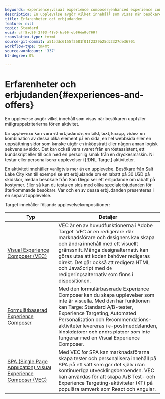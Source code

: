 ```yaml
---
keywords: experience;visual experience composer;enhanced experience composer;form based experience composer;form composer;visual composer;experience composer;mixed content;iframe;iframe busting;bust iframe;x-frame-options;x frame options;cross origin;cross origin issues;authentication workflow
description: En upplevelse avgör vilket innehåll som visas när besökaren uppfyller målgruppskriterierna för en aktivitet.
title: Erfarenheter och erbjudanden
feature: null
topic: Standard
uuid: cff5ac56-2f63-48e9-ba06-eb66de9e769f
translation-type: tm+mt
source-git-commit: a51addc6155f2681f01f2329b25d72327de36701
workflow-type: tm+mt
source-wordcount: '337'
ht-degree: 0%

---
```



# Erfarenheter och erbjudanden{#experiences-and-offers}

En upplevelse avgör vilket innehåll som visas när besökaren uppfyller målgruppskriterierna för en aktivitet.

En upplevelse kan vara ett erbjudande, en bild, text, knapp, video, en kombination av dessa olika element på en sida, en hel webbsida eller en uppsättning sidor som kanske utgör en inköpstratt eller någon annan logisk sekvens av sidor. Det kan också vara svaret från en röstassistent, ett kundskript eller till och med en personlig smak från en dryckesmaskin. Ni testar eller personaliserar upplevelser i [!DNL Target] aktiviteter.

En aktivitet innehåller vanligtvis mer än en upplevelse. Besökare från Salt Lake City kan till exempel se ett erbjudande om en rabatt på 30 USD på skidskor, medan besökare från San Diego ser ett erbjudande om rabatt på kostymer. Eller så kan du testa en sida med olika specialerbjudanden för återkommande besökare. Var och en av dessa erbjudanden presenteras i en separat upplevelse.

Target innehåller följande upplevelsekompositioner:

| Typ | Detaljer |
| --- | --- |
| [Visual Experience Composer (VEC)](../c-experiences/c-visual-experience-composer/visual-experience-composer.md#concept_CF63320EB8924B2F9BDA3C72256DCE50) | VEC är en av huvudfunktionerna i Adobe Target. VEC är en redigerare där marknadsförare och designers kan skapa och ändra innehåll med ett visuellt gränssnitt. Många designalternativ kan göras utan att koden behöver redigeras direkt. Det går också att redigera HTML och JavaScript med de redigeringsalternativ som finns i dispositionen. |
| [Formulärbaserad Experience Composer](../c-experiences/form-experience-composer.md#task_FAC842A6535045B68B4C1AD3E657E56E) | Med den formulärbaserade Experience Composer kan du skapa upplevelser som inte är visuella. Med den här funktionen kan Target Standard A/B-tester, Experience Targeting, Automated Personalization och Recommendations-aktiviteter levereras i e-postmeddelanden, kioskdatorer och andra platser som inte fungerar med en Visual Experience Composer. |
| [SPA (Single Page Application) Visual Experience Composer (VEC)](/help/c-experiences/spa-visual-experience-composer.md) | Med VEC for SPA kan marknadsförarna skapa tester och personalisera innehåll på SPA på ett sätt som gör det själv utan kontinuerliga utvecklingsberoenden. VEC kan användas för att skapa A/B Test- och Experience Targeting-aktiviteter (XT) på populära ramverk som React och Angular. |
